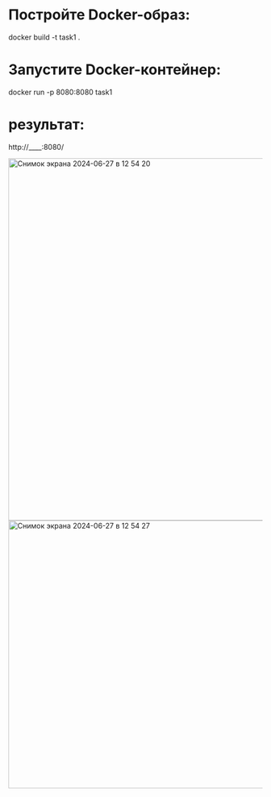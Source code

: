 # Постройте Docker-образ:

docker build -t task1 .

# Запустите Docker-контейнер:

docker run -p 8080:8080 task1

# результат: 

http://____:8080/

<img width="719" alt="Снимок экрана 2024-06-27 в 12 54 20" src="https://github.com/PhilinVeselov/devops/assets/110721135/a31b8b91-f090-4f83-befc-0c28ef284d0e">

<img width="532" alt="Снимок экрана 2024-06-27 в 12 54 27" src="https://github.com/PhilinVeselov/devops/assets/110721135/9566c13d-db2b-42ca-83f0-662c7fb9f333">
